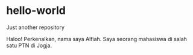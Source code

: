 # hello-world
Just another repository

Haloo!
Perkenalkan, nama saya Alfiah.
Saya seorang mahasiswa di salah satu PTN di Jogja.
